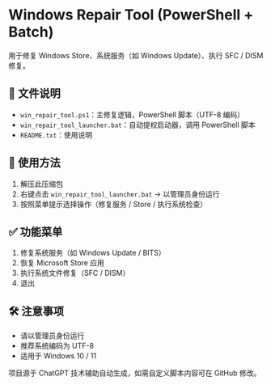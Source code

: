 # Windows Repair Tool (PowerShell + Batch)

用于修复 Windows Store、系统服务（如 Windows Update）、执行 SFC / DISM 修复。

## 📁 文件说明

- `win_repair_tool.ps1`：主修复逻辑，PowerShell 脚本（UTF-8 编码）
- `win_repair_tool_launcher.bat`：自动提权启动器，调用 PowerShell 脚本
- `README.txt`：使用说明

## 🚀 使用方法

1. 解压此压缩包
2. 右键点击 `win_repair_tool_launcher.bat` → 以管理员身份运行
3. 按照菜单提示选择操作（修复服务 / Store / 执行系统检查）

## ✅ 功能菜单

1. 修复系统服务（如 Windows Update / BITS）
2. 恢复 Microsoft Store 应用
3. 执行系统文件修复（SFC / DISM）
4. 退出

## 🛠 注意事项

- 请以管理员身份运行
- 推荐系统编码为 UTF-8
- 适用于 Windows 10 / 11

项目源于 ChatGPT 技术辅助自动生成，如需自定义脚本内容可在 GitHub 修改。
